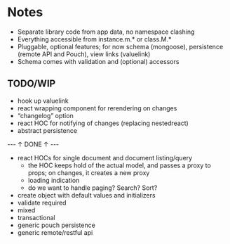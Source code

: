 # Notes

- Separate library code from app data, no namespace clashing
- Everything accessible from instance.m.* or class.M.*
- Pluggable, optional features; for now schema (mongoose), persistence (remote API and Pouch), view links (valuelink)
- Schema comes with validation and (optional) accessors

## TODO/WIP

- hook up valuelink
- react wrapping component for rerendering on changes
- “changelog” option
- react HOC for notifying of changes (replacing nestedreact)
- abstract persistence

--- ↑ DONE ↑ ---

- react HOCs for single document and document listing/query
  - the HOC keeps hold of the actual model, and passes a proxy to props; on changes, it creates a new proxy
  - loading indication
  - do we want to handle paging? Search? Sort?
- create object with default values and initializers
- validate required
- mixed
- transactional
- generic pouch persistence
- generic remote/restful api

